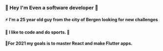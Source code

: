 

###  👋 Hey I'm Even a software developer 👋

####  ⚡ I'm a 25 year old guy from the city of Bergen looking for new challenges 
####  👯 I like to code and do sports. 👯

####  🌱For 2021 my goals is to master React and make Flutter apps. 






